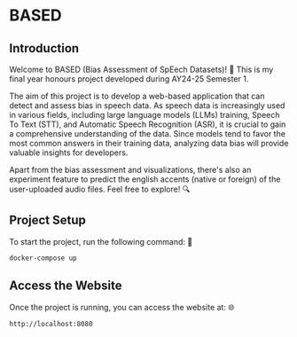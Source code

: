 # BASED

## Introduction

Welcome to BASED (Bias Assessment of SpEech Datasets)! 🎉 This is my final year honours project developed during AY24-25 Semester 1.

The aim of this project is to develop a web-based application that can detect and assess bias in speech data. As speech data is increasingly used in various fields, including large language models (LLMs) training, Speech To Text (STT), and Automatic Speech Recognition (ASR), it is crucial to gain a comprehensive understanding of the data. Since models tend to favor the most common answers in their training data, analyzing data bias will provide valuable insights for developers.

Apart from the bias assessment and visualizations, there's also an experiment feature to predict the english accents (native or foreign) of the user-uploaded audio files. Feel free to explore! 🔍

## Project Setup

To start the project, run the following command: 🐳

```sh
docker-compose up
```

## Access the Website 

Once the project is running, you can access the website at: 🌐

```sh
http://localhost:8080
```
